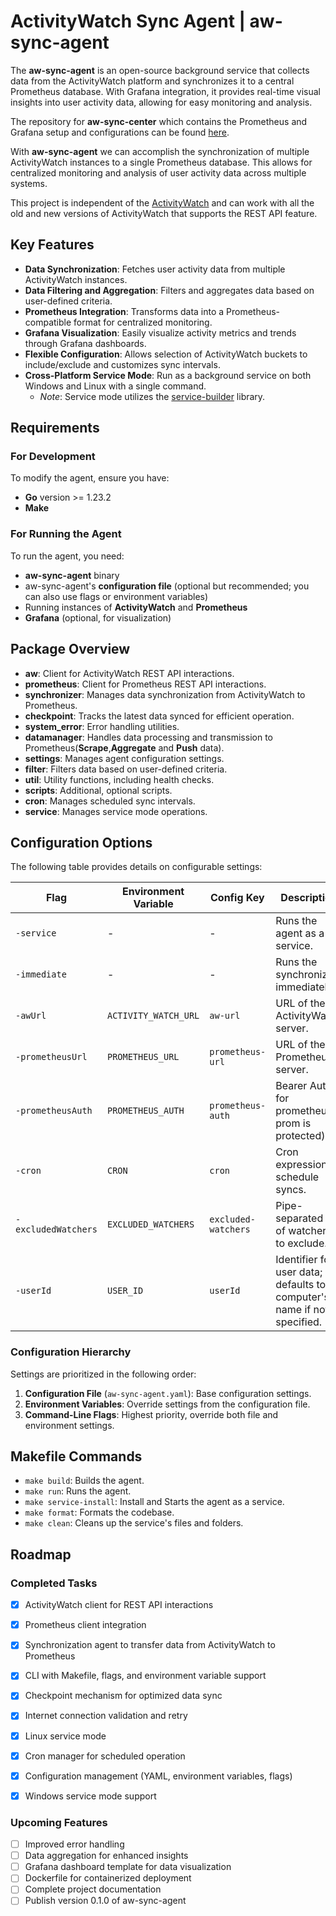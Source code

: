 # ActivityWatch Sync Agent | aw-sync-agent

The **aw-sync-agent** is an open-source background service that collects data from the ActivityWatch platform and synchronizes it to a central Prometheus database. With Grafana integration, it provides real-time visual insights into user activity data, allowing for easy monitoring and analysis.

The repository for **aw-sync-center** which contains the Prometheus and Grafana setup and configurations  can be found [here](https://github.com/phrp720/aw-sync-center).

With **aw-sync-agent** we can accomplish the synchronization of multiple ActivityWatch instances to a single Prometheus database. This allows for centralized monitoring and analysis of user activity data across multiple systems.

This project is independent of the [ActivityWatch](https://github.com/ActivityWatch/activitywatch) and can work with all the old and new versions of ActivityWatch that supports the REST API feature.
## Key Features

- **Data Synchronization**: Fetches user activity data from multiple ActivityWatch instances.
- **Data Filtering and Aggregation**: Filters and aggregates data based on user-defined criteria.
- **Prometheus Integration**: Transforms data into a Prometheus-compatible format for centralized monitoring.
- **Grafana Visualization**: Easily visualize activity metrics and trends through Grafana dashboards.
- **Flexible Configuration**: Allows selection of ActivityWatch buckets to include/exclude and customizes sync intervals.
- **Cross-Platform Service Mode**: Run as a background service on both Windows and Linux with a single command.
  - *Note*: Service mode utilizes the [service-builder](https://github.com/phrp720/service-builder) library.

## Requirements

### For Development
To modify the agent, ensure you have:
- **Go** version >= 1.23.2
- **Make**

### For Running the Agent
To run the agent, you need:
- **aw-sync-agent** binary
- aw-sync-agent's **configuration file** (optional but recommended; you can also use flags or environment variables)
- Running instances of **ActivityWatch** and **Prometheus**
- **Grafana** (optional, for visualization)

## Package Overview

- **aw**: Client for ActivityWatch REST API interactions.
- **prometheus**: Client for Prometheus REST API interactions.
- **synchronizer**: Manages data synchronization from ActivityWatch to Prometheus.
- **checkpoint**: Tracks the latest data synced for efficient operation.
- **system_error**: Error handling utilities.
- **datamanager**: Handles data processing and transmission to Prometheus(**Scrape**,**Aggregate** and **Push** data).
- **settings**: Manages agent configuration settings.
- **filter**: Filters data based on user-defined criteria.
- **util**: Utility functions, including health checks.
- **scripts**: Additional, optional scripts.
- **cron**: Manages scheduled sync intervals.
- **service**: Manages service mode operations.

## Configuration Options

The following table provides details on configurable settings:

| Flag                | Environment Variable | Config Key          | Description                                                             | Required | Default                         |
|---------------------|----------------------|---------------------|-------------------------------------------------------------------------|----------|---------------------------------|
| `-service`          | -                    | -                   | Runs the agent as a service.                                            | ❌        | -                               |
| `-immediate`        | -                    | -                   | Runs the synchronizer immediately.                                      | ❌        | -                               |
| `-awUrl`            | `ACTIVITY_WATCH_URL` | `aw-url`            | URL of the ActivityWatch server.                                        | ✅        | -                               |
| `-prometheusUrl`    | `PROMETHEUS_URL`     | `prometheus-url`    | URL of the Prometheus server.                                           | ✅        | -                               |
| `-prometheusAuth`   | `PROMETHEUS_AUTH`    | `prometheus-auth`   | Bearer Auth for prometheus(if prom is protected)                        | ❌        | -                               |
| `-cron`             | `CRON`               | `cron`              | Cron expression to schedule syncs.                                      | ❌        | Every 5 minutes                 |
| `-excludedWatchers` | `EXCLUDED_WATCHERS`  | `excluded-watchers` | Pipe-separated list of watchers to exclude.                             | ❌        | -                               |
| `-userId`           | `USER_ID`            | `userId`            | Identifier for user data; defaults to computer's name if not specified. | ❌        | Generated ID or computer's name |

### Configuration Hierarchy

Settings are prioritized in the following order:
1. **Configuration File** (`aw-sync-agent.yaml`): Base configuration settings.
2. **Environment Variables**: Override settings from the configuration file.
3. **Command-Line Flags**: Highest priority, override both file and environment settings.

## Makefile Commands

- `make build`: Builds the agent.
- `make run`: Runs the agent.
- `make service-install`: Install and Starts the agent as a service.
- `make format`: Formats the codebase.
- `make clean`: Cleans up the service's files and folders.

## Roadmap

### Completed Tasks
- [x] ActivityWatch client for REST API interactions
- [x] Prometheus client integration
- [x] Synchronization agent to transfer data from ActivityWatch to Prometheus
- [x] CLI with Makefile, flags, and environment variable support
- [x] Checkpoint mechanism for optimized data sync
- [x] Internet connection validation and retry
- [x] Linux service mode
- [x] Cron manager for scheduled operation
- [x] Configuration management (YAML, environment variables, flags)
- [x] Windows service mode support


### Upcoming Features
- [ ] Improved error handling
- [ ] Data aggregation for enhanced insights
- [ ] Grafana dashboard template for data visualization
- [ ] Dockerfile for containerized deployment
- [ ] Complete project documentation
- [ ] Publish version 0.1.0 of aw-sync-agent

